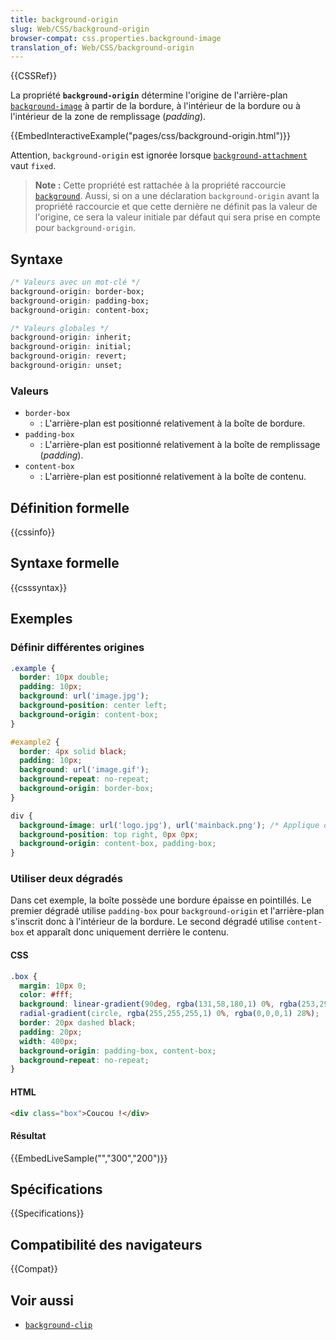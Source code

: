 ```yaml
---
title: background-origin
slug: Web/CSS/background-origin
browser-compat: css.properties.background-image
translation_of: Web/CSS/background-origin
---
```

{{CSSRef}}

La propriété **`background-origin`** détermine l'origine de l'arrière-plan [`background-image`](/fr/docs/Web/CSS/background-image) à partir de la bordure, à l'intérieur de la bordure ou à l'intérieur de la zone de remplissage (_padding_).

{{EmbedInteractiveExample("pages/css/background-origin.html")}}

Attention, `background-origin` est ignorée lorsque [`background-attachment`](/fr/docs/Web/CSS/background-attachment) vaut `fixed`.

> **Note :** Cette propriété est rattachée à la propriété raccourcie [`background`](/fr/docs/Web/CSS/background). Aussi, si on a une déclaration `background-origin` avant la propriété raccourcie et que cette dernière ne définit pas la valeur de l'origine, ce sera la valeur initiale par défaut qui sera prise en compte pour `background-origin`.

## Syntaxe

```css
/* Valeurs avec un mot-clé */
background-origin: border-box;
background-origin: padding-box;
background-origin: content-box;

/* Valeurs globales */
background-origin: inherit;
background-origin: initial;
background-origin: revert;
background-origin: unset;
```

### Valeurs

- `border-box`
  - : L'arrière-plan est positionné relativement à la boîte de bordure.
- `padding-box`
  - : L'arrière-plan est positionné relativement à la boîte de remplissage (<i lang="en">padding</i>).
- `content-box`
  - : L'arrière-plan est positionné relativement à la boîte de contenu.

## Définition formelle

{{cssinfo}}

## Syntaxe formelle

{{csssyntax}}

## Exemples

### Définir différentes origines

```css
.example {
  border: 10px double;
  padding: 10px;
  background: url('image.jpg');
  background-position: center left;
  background-origin: content-box;
}
```

```css
#example2 {
  border: 4px solid black;
  padding: 10px;
  background: url('image.gif');
  background-repeat: no-repeat;
  background-origin: border-box;
}
```

```css
div {
  background-image: url('logo.jpg'), url('mainback.png'); /* Applique deux images en arrière-plan */
  background-position: top right, 0px 0px;
  background-origin: content-box, padding-box;
}
```

### Utiliser deux dégradés

Dans cet exemple, la boîte possède une bordure épaisse en pointillés. Le premier dégradé utilise `padding-box` pour `background-origin` et l'arrière-plan s'inscrit donc à l'intérieur de la bordure. Le second dégradé utilise `content-box` et apparaît donc uniquement derrière le contenu.

#### CSS

```css
.box {
  margin: 10px 0;
  color: #fff;
  background: linear-gradient(90deg, rgba(131,58,180,1) 0%, rgba(253,29,29,0.6) 60%, rgba(252,176,69,1) 100%),
  radial-gradient(circle, rgba(255,255,255,1) 0%, rgba(0,0,0,1) 28%);
  border: 20px dashed black;
  padding: 20px;
  width: 400px;
  background-origin: padding-box, content-box;
  background-repeat: no-repeat;
}
```

#### HTML

```html
<div class="box">Coucou !</div>
```

#### Résultat

{{EmbedLiveSample("","300","200")}}

## Spécifications

{{Specifications}}

## Compatibilité des navigateurs

{{Compat}}

## Voir aussi

- [`background-clip`](/fr/docs/Web/CSS/background-clip)
